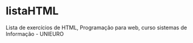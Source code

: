 # listaHTML
 Lista de exercícios de HTML, Programação para web, curso sistemas de Informação - UNIEURO

